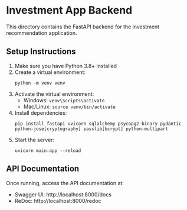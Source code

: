 
# Investment App Backend

This directory contains the FastAPI backend for the investment recommendation application.

## Setup Instructions

1. Make sure you have Python 3.8+ installed
2. Create a virtual environment:
   ```
   python -m venv venv
   ```
3. Activate the virtual environment:
   - Windows: `venv\Scripts\activate`
   - Mac/Linux: `source venv/bin/activate`
4. Install dependencies:
   ```
   pip install fastapi uvicorn sqlalchemy psycopg2-binary pydantic python-jose[cryptography] passlib[bcrypt] python-multipart
   ```
5. Start the server:
   ```
   uvicorn main:app --reload
   ```

## API Documentation

Once running, access the API documentation at:
- Swagger UI: http://localhost:8000/docs
- ReDoc: http://localhost:8000/redoc
